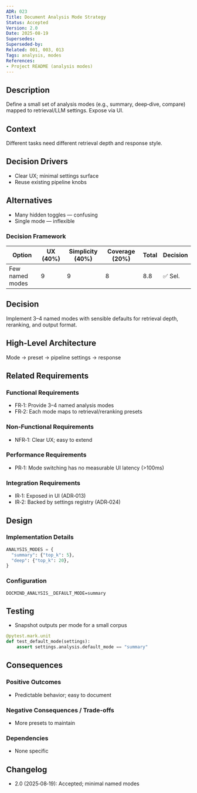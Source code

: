 ```yaml
---
ADR: 023
Title: Document Analysis Mode Strategy
Status: Accepted
Version: 2.0
Date: 2025-08-19
Supersedes:
Superseded-by:
Related: 001, 003, 013
Tags: analysis, modes
References:
- Project README (analysis modes)
---
```


## Description

Define a small set of analysis modes (e.g., summary, deep‑dive, compare) mapped to retrieval/LLM settings. Expose via UI.

## Context

Different tasks need different retrieval depth and response style.

## Decision Drivers

- Clear UX; minimal settings surface
- Reuse existing pipeline knobs

## Alternatives

- Many hidden toggles — confusing
- Single mode — inflexible

### Decision Framework

| Option           | UX (40%) | Simplicity (40%) | Coverage (20%) | Total | Decision |
| ---------------- | -------- | ---------------- | -------------- | ----- | -------- |
| Few named modes  | 9        | 9                | 8              | 8.8   | ✅ Sel.  |

## Decision

Implement 3–4 named modes with sensible defaults for retrieval depth, reranking, and output format.

## High-Level Architecture

Mode → preset → pipeline settings → response

## Related Requirements

### Functional Requirements

- FR‑1: Provide 3–4 named analysis modes
- FR‑2: Each mode maps to retrieval/reranking presets

### Non-Functional Requirements

- NFR‑1: Clear UX; easy to extend

### Performance Requirements

- PR‑1: Mode switching has no measurable UI latency (>100ms)

### Integration Requirements

- IR‑1: Exposed in UI (ADR‑013)
- IR‑2: Backed by settings registry (ADR‑024)
## Design

### Implementation Details

```python
ANALYSIS_MODES = {
  "summary": {"top_k": 5},
  "deep": {"top_k": 20},
}
```

### Configuration

```env
DOCMIND_ANALYSIS__DEFAULT_MODE=summary
```

## Testing

- Snapshot outputs per mode for a small corpus

```python
@pytest.mark.unit
def test_default_mode(settings):
    assert settings.analysis.default_mode == "summary"
```

## Consequences

### Positive Outcomes

- Predictable behavior; easy to document

### Negative Consequences / Trade-offs

- More presets to maintain

### Dependencies

- None specific

## Changelog

- 2.0 (2025‑08‑19): Accepted; minimal named modes
